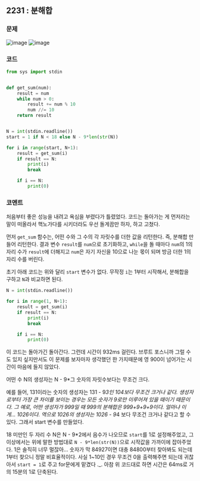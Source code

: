 ## 2231 : 분해합
### 문제
![image](https://user-images.githubusercontent.com/50744222/135043337-2f93df4f-7784-429b-a645-cac545bda654.png)
![image](https://user-images.githubusercontent.com/50744222/135043376-ad1593f7-e255-4d6d-bee8-ab6e0356afb3.png)

### 코드
```python
from sys import stdin


def get_sum(num):
    result = num
    while num > 0:
        result += num % 10
        num //= 10
    return result


N = int(stdin.readline())
start = 1 if N < 18 else N - 9*len(str(N))

for i in range(start, N+1):
    result = get_sum(i)
    if result == N:
        print(i)
        break

    if i == N:
        print(0)
```
### 코멘트
처음부터 좋은 성능을 내려고 욕심을 부렸다가 틀렸었다. 코드는 돌아가는 게 먼저라는 말이 떠올라서 핵노가다를 시키더라도 우선 돌게끔만 하자, 하고 고쳤다.

먼저 `get_sum` 함수는, 어떤 수와 그 수의 각 자릿수를 더한 값을 리턴한다. 즉, 분해합 만들어 리턴한다.
결과 변수 `result`를 `num`으로 초기화하고, `while`을 돌 때마다 `num`의 1의자리 수가 `result`에 더해지고 `num`은 자기 자신을 10으로 나눈 몫이 되며 방금 더한 1의자리 수를 버린다.

초기 아래 코드는 위와 달리 `start` 변수가 없다. 무작정 `i`는 1부터 시작해서, 분해합을 구하고 `N`과 비교하면 된다.
```python
N = int(stdin.readline())

for i in range(1, N+1):
    result = get_sum(i)
    if result == N:
        print(i)
        break

    if i == N:
        print(0)
```
이 코드는 돌아가긴 돌아간다. 그런데 시간이 932ms 걸린다. 브루트 포스니까 그럴 수도 있지 싶지만서도 이 문제를 보자마자 생각했던 한 가지때문에 영 900이 넘어가는 시간이 마음에 들지 않았다.
                                                                        
어떤 수 N의 생성자는 N - 9*그 숫자의 자릿수보다는 무조건 크다. 

예를 들어, 131이라는 숫자의 생성자는 131 - 9*3인 104보다 무조건 크거나 같다. 생성자로부터 가장 큰 차이를 보이는 경우는 모든 숫자가 9로만 이루어져 있을 때이기 때문이다.
그 예로, 어떤 생성자가 999일 때 999의 분해합은 999+9+9+9이다. 얼마냐 이게... 1026이다. 역으로 1026의 생성자는 1026 - 9*4 보다 무조건 크거나 같다고 할 수 있다.
그래서 start 변수를 만들었다.

18 미만인 두 자리 수 N은 N - 9*2에서 음수가 나오므로 `start`를 1로 설정해주었고, 그 이상에서는 위에 말한 방법대로 `N - 9*len(str(N))`으로 시작값을 가까이에 잡아주었다. 1은 솔직히 너무 멀잖아... 숫자가 막 84927이면 대충 84800부터 찾아봐도 되는데 1부터 찾으니 정말 비효율적이다.
사실 1~10인 경우 무조건 0을 출력해주면 되는데 귀찮아서 `start = 1`로 주고 for문에게 맡겼다 ._.
아참 위 코드대로 하면 시간은 64ms로 거의 15분의 1로 단축된다.
 